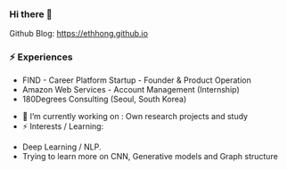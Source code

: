 ### Hi there 👋

Github Blog: https://ethhong.github.io

###  ⚡ Experiences
* FIND - Career Platform Startup - Founder & Product Operation
* Amazon Web Services - Account Management (Internship)
* 180Degrees Consulting (Seoul, South Korea)

- 🔭 I’m currently working on : Own research projects and study
- ⚡ Interests / Learning:
* Deep Learning / NLP. 
* Trying to learn more on CNN, Generative models and Graph structure
